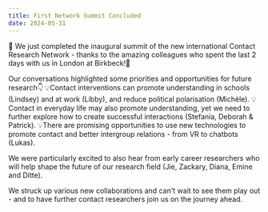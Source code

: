 ```yaml
---
title: First Network Summit Concluded
date: 2024-05-31
---
```


🌟 We just completed the inaugural summit of the new international Contact Research Network - thanks to the amazing colleagues who spent the last 2 days with us in London at Birkbeck!🌟

Our conversations highlighted some priorities and opportunities for future research👇
💡Contact interventions can promote understanding in schools (Lindsey) and at work (Libby), and reduce political polarisation (Michèle).
💡Contact in everyday life may also promote understanding, yet we need to further explore how to create successful interactions (Stefania, Deborah & Patrick).
💡There are promising opportunities to use new technologies to promote contact and better intergroup relations - from VR to chatbots (Lukas).

We were particularly excited to also hear from early career researchers who will help shape the future of our research field (Jie, Zackary, Diana, Emine and Ditte).

We struck up various new collaborations and can't wait to see them play out - and to have further contact researchers join us on the journey ahead.
